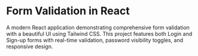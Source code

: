 # Form Validation in React

A modern React application demonstrating comprehensive form validation with a beautiful UI using Tailwind CSS. This project features both Login and Sign-up forms with real-time validation, password visibility toggles, and responsive design.

